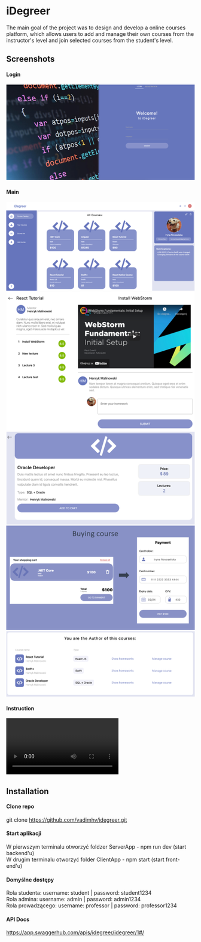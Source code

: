 # iDegreer

The main goal of the project was to design and develop a online courses platform, which allows users to add and manage their own courses from the instructor's level and join selected courses from the student's level.

## Screenshots

#### Login 
![Login](./screens/login.png)

#### Main 
![Main](./screens/main.png)
![Your Course](./screens/your_course.png)
![Course Info](./screens/course_info.png)
![Buying Course](./screens/buying_course.png)
![You are author of this course](./screens/youre_author.png)

#### Instruction
![Main](./screens/instruction.mp4)


## Installation

#### Clone repo

git clone https://github.com/vadimhv/idegreer.git

#### Start aplikacji
W pierwszym terminalu otworzyć foldzer ServerApp  - npm run dev (start backend'u)  
W drugim terminalu otworzyć folder ClientApp - npm start (start front-end'u)

#### Domyślne dostępy
Rola studenta: username: student | password: student1234  
Rola admina: username: admin | password: admin1234  
Rola prowadzącego: username: professor | password: professor1234  

#### API Docs
https://app.swaggerhub.com/apis/idegreer/idegreer/1#/
